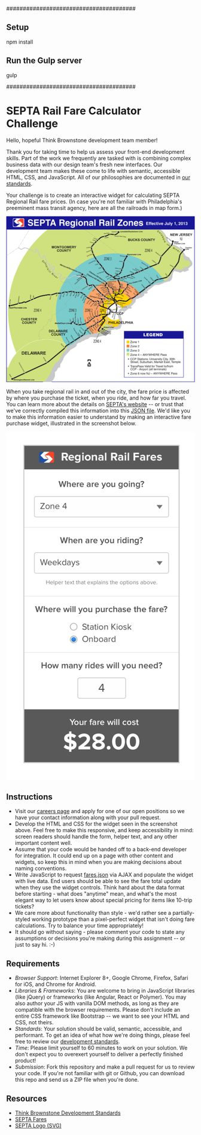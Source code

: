 #######################################

Setup
---
npm install

Run the Gulp server
---
gulp

#######################################

# SEPTA Rail Fare Calculator Challenge

Hello, hopeful Think Brownstone development team member! 

Thank you for taking time to help us assess your front-end development skills. Part of the work we frequently are tasked with is combining complex business data with our design team's fresh new interfaces. Our development team makes these come to life with semantic, accessible HTML, CSS, and JavaScript. All of our philosophies are documented in [our standards](https://bitbucket.org/thinkbrownstone/tbi_dev-standards/src).

Your challenge is to create an interactive widget for calculating SEPTA Regional Rail fare prices. (In case you're not familiar with Philadelphia's preeminent mass transit agency, here are all the railroads in map form.)

![SEPTA Zone Map](img/zone-map.jpg) 

When you take regional rail in and out of the city, the fare price is affected by where you purchase the ticket, when you ride, and how far you travel. You can learn more about the details on [SEPTA's website](http://www.septa.org/fares/ticket/index.html) -- or trust that we've correctly compiled this information into this [JSON file](fares.json). We'd like you to make this information easier to understand by making an interactive fare purchase widget, illustrated in the screenshot below.

![Widget mockup](img/widget.png)

## Instructions
* Visit our [careers page](https://www.thinkbrownstone.com/careers/) and apply for one of our open positions so we have your contact information along with your pull request.
* Develop the HTML and CSS for the widget seen in the screenshot above. Feel free to make this responsive, and keep accessibility in mind: screen readers should handle the form, helper text, and any other important content well.
* Assume that your code would be handed off to a back-end developer for integration. It could end up on a page with other content and widgets, so keep this in mind when you are making decisions about naming conventions.
* Write JavaScript to request [fares.json](fares.json) via AJAX and populate the widget with live data. End users should be able to see the fare total update when they use the widget controls. Think hard about the data format before starting - what does "anytime" mean, and what's the most elegant way to let users know about special pricing for items like 10-trip tickets?
* We care more about functionality than style - we'd rather see a partially-styled working prototype than a pixel-perfect widget that isn't doing fare calculations. Try to balance your time appropriately!
* It should go without saying - please comment your code to state any assumptions or decisions you're making during this assignment -- or just to say hi. :-)

## Requirements
* *Browser Support*: Internet Explorer 8+, Google Chrome, Firefox, Safari for iOS, and Chrome for Android.
* *Libraries & Frameworks*: You are welcome to bring in JavaScript libraries (like jQuery) or frameworks (like Angular, React or Polymer). You may also author your JS with vanilla DOM methods, as long as they are compatible with the browser requirements. Please don't include an entire CSS framework like Bootstrap -- we want to see your HTML and CSS, not theirs.
* *Standards*: Your solution should be valid, semantic, accessible, and performant. To get an idea of what how we're doing things, please feel free to review our [development standards](https://bitbucket.org/thinkbrownstone/tbi_dev-standards/src).
* *Time*: Please limit yourself to 60 minutes to work on your solution. We don't expect you to overexert yourself to deliver a perfectly finished product!
* *Submission*: Fork this repository and make a pull request for us to review your code. If you're not familiar with git or Github, you can download this repo and send us a ZIP file when you're done.

## Resources
* [Think Brownstone Development Standards](https://bitbucket.org/thinkbrownstone/tbi_dev-standards/src)
* [SEPTA Fares](http://www.septa.org/fares/ticket/index.html)
* [SEPTA Logo (SVG)](https://commons.wikimedia.org/wiki/File:SEPTA.svg)